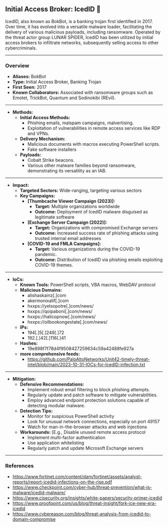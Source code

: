## Initial Access Broker: IcedID 🧊
IcedID, also known as BokBot, is a banking trojan first identified in 2017. Over time, it has evolved into a versatile malware loader, facilitating the delivery of various malicious payloads, including ransomware. Operated by the threat actor group LUNAR SPIDER, IcedID has been utilized by initial access brokers to infiltrate networks, subsequently selling access to other cybercriminals. 


---
### Overview
- **Aliases:** BokBot
- **Type:** Initial Access Broker, Banking Trojan
- **First Seen:** 2017
- **Known Collaborators:** Associated with ransomware groups such as Emotet, TrickBot, Quantum and Sodinokibi (REvil).

---
- **Methods:**
  - **Initial Access Methods:**
    - Phishing emails, malspam campaigns, malvertising.
    - Exploitation of vulnerabilities in remote access services like RDP and VPNs.
  - **Delivery Mechanism:** 
    - Malicious documents with macros executing PowerShell scripts.
    - Fake software installers
  - **Payloads:** 
    - Cobalt Strike beacons.
    - Various other malware families beyond ransomware, demonstrating its versatility as an IAB.

---
- **Impact:**
  - **Targeted Sectors:** Wide-ranging, targeting various sectors
  - **Key Campaigns:**
    - **[Thumbcache Viewer Campaign (2023)]:**
      - **Target:** Multiple organizations worldwide
      - **Outcome:** Deployment of IcedID malware disguised as legitimate software
    - **[Exchange Server Campaign (2022)]:**
      - **Target:** Organizations with compromised Exchange servers
      - **Outcome:** Increased success rate of phishing attacks using trusted internal email addresses
    - **[COVID-19 and FMLA Campaigns]:**
      - **Target:** Various organizations during the COVID-19 pandemic.
      - **Outcome:** Distribution of IcedID via phishing emails exploiting COVID-19 themes.

---
- **IoCs:**
  - **Known Tools:** PowerShell scripts, VBA macros, WebDAV protocol
  - **Malicious Domains:** 
    - alishaskainz[.]com
    - akermonixalif[.]com
    - hxxps://yelsopotre[.]com/news/
    - hxxps://qoipaboni[.]com/news/
    - hxxps://halicopnow[.]com/news/
    - hxxps://oilbookongestate[.]com/news/
  - **IPs:** 
    - 194[.]5[.]249[.]72
    - 192.[.]42[.]116[.]41
  - **Hashes:** 
    - 19e898f7f78d4f9508427259634c59a42488fe927a
  - **more comprehensive feeds:**
    - https://github.com/PaloAltoNetworks/Unit42-timely-threat-intel/blob/main/2023-10-31-IOCs-for-IcedID-infection.txt

---
- **Mitigation:**
  - **Defensive Recommendations:** 
    - Implement robust email filtering to block phishing attempts.
    - Regularly update and patch software to mitigate vulnerabilities.
    - Employ advanced endpoint protection solutions capable of detecting modular malware.
  - **Detection Tips:**
    - Monitor for suspicious PowerShell activity
    - Look for unusual network connections, especially on port 49157
    - Watch for man-in-the-browser attacks and web injections
  - **Workarounds:** [E.g., Disable unused remote access protocol
    - Implement multi-factor authentication
    - Use application whitelisting
    - Regularly patch and update Microsoft Exchange servers

---
### References
- https://www.fortinet.com/content/dam/fortinet/assets/analyst-reports/report-icedid-infections-on-the-rise.pdf
- https://www.checkpoint.com/cyber-hub/threat-prevention/what-is-malware/icedid-malware/
- https://www.cisecurity.org/insights/white-papers/security-primer-icedid
- https://www.proofpoint.com/us/blog/threat-insight/fork-ice-new-era-icedid
- https://www.cybereason.com/blog/threat-analysis-from-icedid-to-domain-compromise
